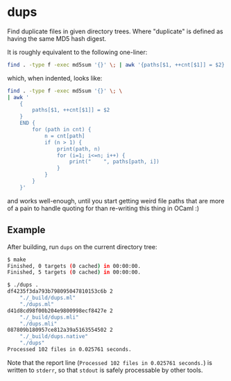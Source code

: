 dups
====

Find duplicate files in given directory trees. Where "duplicate" is defined as
having the same MD5 hash digest.

It is roughly equivalent to the following one-liner:
```sh
find . -type f -exec md5sum '{}' \; | awk '{paths[$1, ++cnt[$1]] = $2} END {for (path in cnt) {n = cnt[path]; if (n > 1) {print(path, n); for (i=1; i<=n; i++) {print("    ", paths[path, i])} } } }'
```

which, when indented, looks like:
```sh
find . -type f -exec md5sum '{}' \; \
| awk '
    {
        paths[$1, ++cnt[$1]] = $2
    }
    END {
        for (path in cnt) {
            n = cnt[path]
            if (n > 1) {
                print(path, n)
                for (i=1; i<=n; i++) {
                    print("    ", paths[path, i])
                }
            }
        }
    }'
```

and works well-enough, until you start getting weird file paths that are more
of a pain to handle quoting for than re-writing this thing in OCaml :)

Example
-------
After building, run `dups` on the current directory tree:

```sh
$ make
Finished, 0 targets (0 cached) in 00:00:00.
Finished, 5 targets (0 cached) in 00:00:00.

$ ./dups .
df4235f3da793b798095047810153c6b 2
    "./_build/dups.ml"
    "./dups.ml"
d41d8cd98f00b204e9800998ecf8427e 2
    "./_build/dups.mli"
    "./dups.mli"
087809b180957ce812a39a5163554502 2
    "./_build/dups.native"
    "./dups"
Processed 102 files in 0.025761 seconds.
```
Note that the report line (`Processed 102 files in 0.025761 seconds.`) is
written to `stderr`, so that `stdout` is safely processable by other tools.
